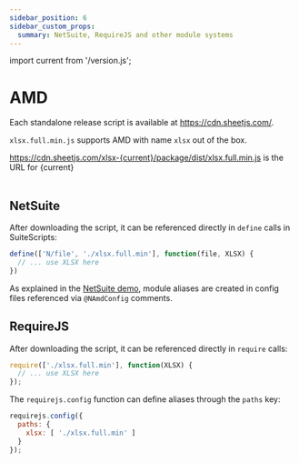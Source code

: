 ```yaml
---
sidebar_position: 6
sidebar_custom_props:
  summary: NetSuite, RequireJS and other module systems
---
```


import current from '/version.js';

# AMD

Each standalone release script is available at <https://cdn.sheetjs.com/>.

`xlsx.full.min.js` supports AMD with name `xlsx` out of the box.

<div><a href={`https://cdn.sheetjs.com/xlsx-${current}/package/dist/xlsx.full.min.js`}>https://cdn.sheetjs.com/xlsx-{current}/package/dist/xlsx.full.min.js</a> is the URL for {current}</div><br/>

## NetSuite

After downloading the script, it can be referenced directly in `define` calls
in SuiteScripts:

```js
define(['N/file', './xlsx.full.min'], function(file, XLSX) {
  // ... use XLSX here
})
```

As explained in the [NetSuite demo](../getting-started/demos/netsuite), module
aliases are created in config files referenced via `@NAmdConfig` comments.

## RequireJS

After downloading the script, it can be referenced directly in `require` calls:

```js
require(['./xlsx.full.min'], function(XLSX) {
  // ... use XLSX here
});
```

The `requirejs.config` function can define aliases through the `paths` key:

```js
requirejs.config({
  paths: {
    xlsx: [ './xlsx.full.min' ]
  }
});
```
